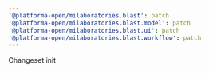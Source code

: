 ```yaml
---
'@platforma-open/milaboratories.blast': patch
'@platforma-open/milaboratories.blast.model': patch
'@platforma-open/milaboratories.blast.ui': patch
'@platforma-open/milaboratories.blast.workflow': patch
---
```


Changeset init
